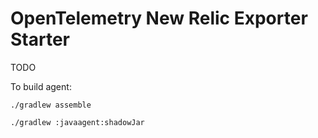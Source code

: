 # OpenTelemetry New Relic Exporter Starter


TODO

To build agent:

`./gradlew assemble`

`./gradlew :javaagent:shadowJar`